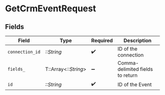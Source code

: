 # GetCrmEventRequest


## Fields

| Field                            | Type                             | Required                         | Description                      |
| -------------------------------- | -------------------------------- | -------------------------------- | -------------------------------- |
| `connection_id`                  | *::String*                       | :heavy_check_mark:               | ID of the connection             |
| `fields_`                        | T::Array<*::String*>             | :heavy_minus_sign:               | Comma-delimited fields to return |
| `id`                             | *::String*                       | :heavy_check_mark:               | ID of the Event                  |